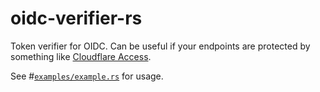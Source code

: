 # oidc-verifier-rs

Token verifier for OIDC. Can be useful if your endpoints are protected by something like [Cloudflare Access](https://www.cloudflare.com/teams/access/).

See #[`examples/example.rs`](https://github.com/nikitavbv/oidc-verifier-rs/blob/master/examples/example.rs) for usage.
